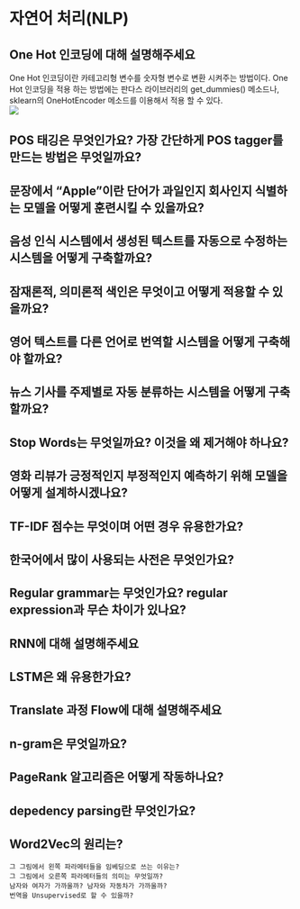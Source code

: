 # 자연어 처리(NLP)

## One Hot 인코딩에 대해 설명해주세요 
One Hot 인코딩이란 카테고리형 변수를 숫자형 변수로 변환 시켜주는 방법이다. 
One Hot 인코딩을 적용 하는 방법에는 판다스 라이브러리의 get_dummies() 메소드나, sklearn의 OneHotEncoder 메소드를 이용해서 적용 할 수 있다.  
![](https://img1.daumcdn.net/thumb/R1280x0/?scode=mtistory2&fname=https%3A%2F%2Fblog.kakaocdn.net%2Fdn%2FdpCAiq%2FbtqzXiyopA0%2FcYknntmiZk0ZF5IM1bnafk%2Fimg.png)


## POS 태깅은 무엇인가요? 가장 간단하게 POS tagger를 만드는 방법은 무엇일까요?

## 문장에서 “Apple”이란 단어가 과일인지 회사인지 식별하는 모델을 어떻게 훈련시킬 수 있을까요?

## 음성 인식 시스템에서 생성된 텍스트를 자동으로 수정하는 시스템을 어떻게 구축할까요?

## 잠재론적, 의미론적 색인은 무엇이고 어떻게 적용할 수 있을까요?

## 영어 텍스트를 다른 언어로 번역할 시스템을 어떻게 구축해야 할까요?

## 뉴스 기사를 주제별로 자동 분류하는 시스템을 어떻게 구축할까요?
## Stop Words는 무엇일까요? 이것을 왜 제거해야 하나요?
## 영화 리뷰가 긍정적인지 부정적인지 예측하기 위해 모델을 어떻게 설계하시겠나요?
## TF-IDF 점수는 무엇이며 어떤 경우 유용한가요?
## 한국어에서 많이 사용되는 사전은 무엇인가요?
## Regular grammar는 무엇인가요? regular expression과 무슨 차이가 있나요?
## RNN에 대해 설명해주세요
## LSTM은 왜 유용한가요?
## Translate 과정 Flow에 대해 설명해주세요
## n-gram은 무엇일까요?
## PageRank 알고리즘은 어떻게 작동하나요?
## depedency parsing란 무엇인가요?
## Word2Vec의 원리는?
    그 그림에서 왼쪽 파라메터들을 임베딩으로 쓰는 이유는?
    그 그림에서 오른쪽 파라메터들의 의미는 무엇일까?
    남자와 여자가 가까울까? 남자와 자동차가 가까울까?
    번역을 Unsupervised로 할 수 있을까?
